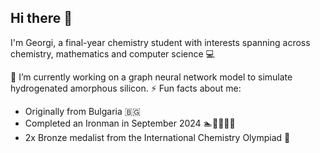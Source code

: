 ## Hi there 👋
I'm Georgi, a final-year chemistry student with interests spanning across chemistry, mathematics and computer science 💻  
  
🔭 I’m currently working on a graph neural network model to simulate hydrogenated amorphous silicon.
⚡ Fun facts about me:
  * Originally from Bulgaria 🇧🇬
  * Completed an Ironman in September 2024 🏊🚴‍♂️🏃‍♂️
  * 2x Bronze medalist from the International Chemistry Olympiad 🥉

  

<!--
**gn-nedyalkov/gn-nedyalkov** is a ✨ _special_ ✨ repository because its `README.md` (this file) appears on your GitHub profile.

Here are some ideas to get you started:

- 🔭 I’m currently working on ...
- 🌱 I’m currently learning ...
- 👯 I’m looking to collaborate on ...
- 🤔 I’m looking for help with ...
- 💬 Ask me about ...
- 📫 How to reach me: ...
- 😄 Pronouns: ...
- ⚡ Fun fact: ...
-->
